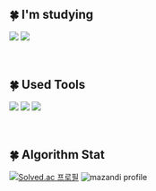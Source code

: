 
<h2 align="left"> 🍀 I'm studying </h2>
<div>
  <img src="https://img.shields.io/badge/C sharp-239120?style=flat&logo=csharp&logoColor=white"/>
  <img src="https://img.shields.io/badge/C++-00599C?style=flat&logo=c%2B%2B&logoColor=white"/>
</div>
<br/><br/>

<h2 align="left"> 🍀 Used Tools </h2>

<div>
  <img src="https://img.shields.io/badge/Unity-FFFFFF?style=flat&logo=Unity&logoColor=black"/>
  <img src="https://img.shields.io/badge/Visual studio-5C2D91?style=flat&logo=visualstudio&logoColor=white"/>
  <img src="https://img.shields.io/badge/Github-181717?style=flat&logo=github&logoColor=white"/>
</div>
<br/><br/>

<h2 align="left"> 🍀 Algorithm Stat </h2>

[![Solved.ac
프로필](http://mazassumnida.wtf/api/generate_badge?boj=rladmschd0032)](https://solved.ac/rladmschd0032)
![mazandi profile](http://mazandi.herokuapp.com/api?handle=rladmschd0032&theme=warm)
